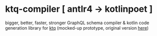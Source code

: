 # ktq-compiler [ antlr4 -> kotlinpoet ]

bigger, better, faster, stronger GraphQL schema compiler & kotlin code generation
library for [ktq](https://github.com/prestongarno/ktq) (mocked-up prototype, original version [here](https://github.com/prestongarno/ktq-gradle))


